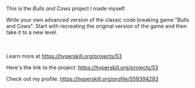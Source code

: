 This is the *Bulls and Cows* project I made myself.


<p>Write your own advanced version of the classic code breaking game "Bulls and Cows". Start with recreating the original version of the game and then take it to a new level.</p><br/><br/>Learn more at <a href="https://hyperskill.org/projects/53?utm_source=ide&utm_medium=ide&utm_campaign=ide&utm_content=project-card">https://hyperskill.org/projects/53</a>

Here's the link to the project: https://hyperskill.org/projects/53

Check out my profile: https://hyperskill.org/profile/559394283